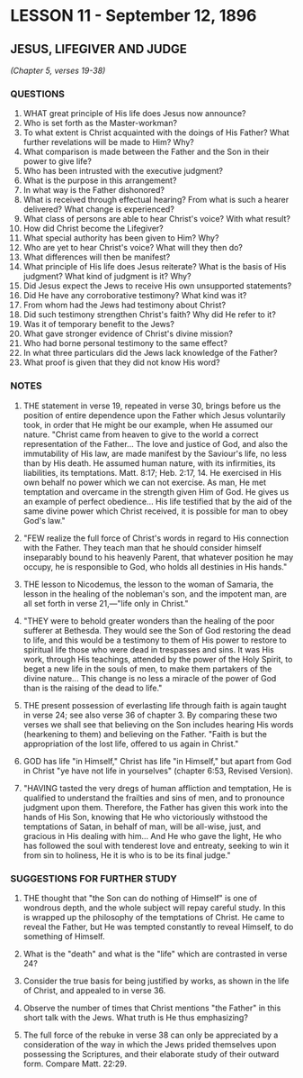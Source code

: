 # LESSON 11 - September 12, 1896

## JESUS, LIFEGIVER AND JUDGE
*(Chapter 5, verses 19-38)*

### QUESTIONS

1. WHAT great principle of His life does Jesus now announce?
2. Who is set forth as the Master-workman?
3. To what extent is Christ acquainted with the doings of His Father? What further revelations will be made to Him? Why?
4. What comparison is made between the Father and the Son in their power to give life?
5. Who has been intrusted with the executive judgment?
6. What is the purpose in this arrangement?
7. In what way is the Father dishonored?
8. What is received through effectual hearing? From what is such a hearer delivered? What change is experienced?
9. What class of persons are able to hear Christ's voice? With what result?
10. How did Christ become the Lifegiver?
11. What special authority has been given to Him? Why?
12. Who are yet to hear Christ's voice? What will they then do?
13. What differences will then be manifest?
14. What principle of His life does Jesus reiterate? What is the basis of His judgment? What kind of judgment is it? Why?
15. Did Jesus expect the Jews to receive His own unsupported statements?
16. Did He have any corroborative testimony? What kind was it?
17. From whom had the Jews had testimony about Christ?
18. Did such testimony strengthen Christ's faith? Why did He refer to it?
19. Was it of temporary benefit to the Jews?
20. What gave stronger evidence of Christ's divine mission?
21. Who had borne personal testimony to the same effect?
22. In what three particulars did the Jews lack knowledge of the Father?
23. What proof is given that they did not know His word?

### NOTES

1. THE statement in verse 19, repeated in verse 30, brings before us the position of entire dependence upon the Father which Jesus voluntarily took, in order that He might be our example, when He assumed our nature. "Christ came from heaven to give to the world a correct representation of the Father... The love and justice of God, and also the immutability of His law, are made manifest by the Saviour's life, no less than by His death. He assumed human nature, with its infirmities, its liabilities, its temptations. Matt. 8:17; Heb. 2:17, 14. He exercised in His own behalf no power which we can not exercise. As man, He met temptation and overcame in the strength given Him of God. He gives us an example of perfect obedience... His life testified that by the aid of the same divine power which Christ received, it is possible for man to obey God's law."

2. "FEW realize the full force of Christ's words in regard to His connection with the Father. They teach man that he should consider himself inseparably bound to his heavenly Parent, that whatever position he may occupy, he is responsible to God, who holds all destinies in His hands."

3. THE lesson to Nicodemus, the lesson to the woman of Samaria, the lesson in the healing of the nobleman's son, and the impotent man, are all set forth in verse 21,—"life only in Christ."

4. "THEY were to behold greater wonders than the healing of the poor sufferer at Bethesda. They would see the Son of God restoring the dead to life, and this would be a testimony to them of His power to restore to spiritual life those who were dead in trespasses and sins. It was His work, through His teachings, attended by the power of the Holy Spirit, to beget a new life in the souls of men, to make them partakers of the divine nature... This change is no less a miracle of the power of God than is the raising of the dead to life."

5. THE present possession of everlasting life through faith is again taught in verse 24; see also verse 36 of chapter 3. By comparing these two verses we shall see that believing on the Son includes hearing His words (hearkening to them) and believing on the Father. "Faith is but the appropriation of the lost life, offered to us again in Christ."

6. GOD has life "in Himself," Christ has life "in Himself," but apart from God in Christ "ye have not life in yourselves" (chapter 6:53, Revised Version).

7. "HAVING tasted the very dregs of human affliction and temptation, He is qualified to understand the frailties and sins of men, and to pronounce judgment upon them. Therefore, the Father has given this work into the hands of His Son, knowing that He who victoriously withstood the temptations of Satan, in behalf of man, will be all-wise, just, and gracious in His dealing with him... And He who gave the light, He who has followed the soul with tenderest love and entreaty, seeking to win it from sin to holiness, He it is who is to be its final judge."

### SUGGESTIONS FOR FURTHER STUDY

1. THE thought that "the Son can do nothing of Himself" is one of wondrous depth, and the whole subject will repay careful study. In this is wrapped up the philosophy of the temptations of Christ. He came to reveal the Father, but He was tempted constantly to reveal Himself, to do something of Himself.

2. What is the "death" and what is the "life" which are contrasted in verse 24?

3. Consider the true basis for being justified by works, as shown in the life of Christ, and appealed to in verse 36.

4. Observe the number of times that Christ mentions "the Father" in this short talk with the Jews. What truth is He thus emphasizing?

5. The full force of the rebuke in verse 38 can only be appreciated by a consideration of the way in which the Jews prided themselves upon possessing the Scriptures, and their elaborate study of their outward form. Compare Matt. 22:29.